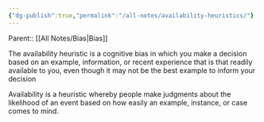 ```yaml
---
{"dg-publish":true,"permalink":"/all-notes/availability-heuristics/"}
---
```


Parent:: [[All Notes/Bias\|Bias]]

The availability heuristic is a cognitive bias in which you make a decision based on an example, information, or recent experience that is that readily available to you, even though it may not be the best example to inform your decision

Availability is a heuristic whereby people make judgments about the likelihood of an event based on how easily an example, instance, or case comes to mind.